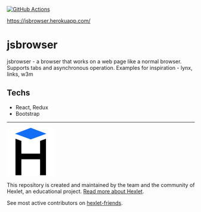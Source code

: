 [![GitHub Actions](https://github.com/Hexlet/jsbrowser/workflows/Node%20CI/badge.svg)](https://github.com/Hexlet/jsbrowser/actions/workflows/nodejs.yml)

https://jsbrowser.herokuapp.com/

# jsbrowser

jsbrowser - a browser that works on a web page like a normal browser. Supports tabs and asynchronous operation. Examples for inspiration - lynx, links, w3m

## Techs

* React, Redux
* Bootstrap

---

[![Hexlet Ltd. logo](https://raw.githubusercontent.com/Hexlet/assets/master/images/hexlet_logo128.png)](https://hexlet.io/pages/about?utm_source=github&utm_medium=link&utm_campaign=jsbrowser)

This repository is created and maintained by the team and the community of Hexlet, an educational project. [Read more about Hexlet](https://hexlet.io/pages/about?utm_source=github&utm_medium=link&utm_campaign=jsbrowser).

See most active contributors on [hexlet-friends](https://friends.hexlet.io/).
